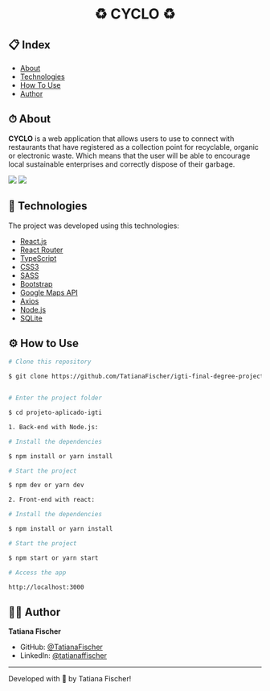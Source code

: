 <h1 align="center" style='backgorund: black'>
<!--     <img src="./waste-bin.png"> -->
♻️  CYCLO ♻️
</h1>


<!-- <h3 align="center"> 
	Status: finished :heavy_check_mark:
</h3> -->

<p align="center">


</p>

## 📋 Index

- [About](#-about)
- [Technologies](#-technologies)
- [How To Use](#-how-to-use)
- [Author](#-author)
<!-- - [License](#-license) -->

## ⏱ About

**CYCLO** is a web application that allows users to use to connect with restaurants that have registered as a collection point for recyclable, organic or electronic waste. Which means that the user will be able to encourage local sustainable enterprises and correctly dispose of their garbage.

 <img src="./gif.gif">
 <img src="./gif-back.gif">
 
## 🤖 Technologies

The project was developed using this technologies:

- [React.js](https://reactjs.org/)
- [React Router](https://reactrouter.com/)
- [TypeScript](https://www.typescriptlang.org/)
- [CSS3](https://developer.mozilla.org/pt-BR/docs/Web/CSS)
- [SASS](https://sass-lang.com/)
- [Bootstrap](https://getbootstrap.com/)
- [Google Maps API](https://mapsplatform.google.com/)
- [Axios](https://axios-http.com/docs/intro)
- [Node.js](https://nodejs.org/en/)
- [SQLite](https://sqlite.org/index.html)


## ⚙ How to Use

```bash
# Clone this repository

$ git clone https://github.com/TatianaFischer/igti-final-degree-project.git


# Enter the project folder

$ cd projeto-aplicado-igti

1. Back-end with Node.js:

# Install the dependencies

$ npm install or yarn install

# Start the project

$ npm dev or yarn dev

2. Front-end with react:

# Install the dependencies

$ npm install or yarn install

# Start the project

$ npm start or yarn start

# Access the app

http://localhost:3000

```
<!-- 
## 🔬 Running Tests

```bash
$ npm run test
``` -->

## 👨‍🚀 Author

**Tatiana Fischer**

- GitHub: [@TatianaFischer](https://github.com/TatianaFischer)
- LinkedIn: [@tatianaffischer](https://www.linkedin.com/in/tatianaffischer/)

<!-- ## 📝 License

This project is under the [MIT](./LICENSE) license. -->

---

Developed with 💜 by Tatiana Fischer!

